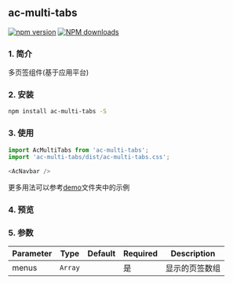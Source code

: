 ## ac-multi-tabs

[![npm version](https://img.shields.io/npm/v/ac-attachment.svg)](https://www.npmjs.com/package/ac-multi-tabs)
[![NPM downloads](http://img.shields.io/npm/dt/ac-attachment.svg?style=flat)](https://npmjs.org/package/ac-multi-tabs)

### 1. 简介

多页签组件(基于应用平台)

### 2. 安装

```bash
npm install ac-multi-tabs -S
```

### 3. 使用
```javascript
import AcMultiTabs from 'ac-multi-tabs';
import 'ac-multi-tabs/dist/ac-multi-tabs.css';
```

```javascript
<AcNavbar />
```
更多用法可以参考[demo](./demo/demolist)文件夹中的示例


### 4. 预览


### 5. 参数

Parameter | Type | Default | Required | Description
--------- | ---- | ------|----------- | -----------------
menus | `Array` | | 是 | 显示的页签数组
